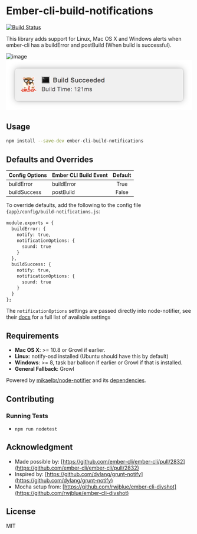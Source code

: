 # Ember-cli-build-notifications

[![Build Status](https://travis-ci.org/pdud/ember-cli-build-notifications.svg?branch=master)](https://travis-ci.org/pdud/ember-cli-build-notifications)

This library adds support for Linux, Mac OS X and Windows alerts when ember-cli has a buildError and postBuild (When build is successful).

![image](example.png)
![image](build_success_example.png)

## Usage

```bash
npm install --save-dev ember-cli-build-notifications
```

## Defaults and Overrides

| Config Options | Ember CLI Build Event | Default |
| -------------- |:----------------------|:-------:|
| buildError     | buildError            | True    |
| buildSuccess   | postBuild             | False   |

To override defaults, add the following to the config file `{app}/config/build-notifications.js`:

```
module.exports = {
  buildError: {
    notify: true,
    notificationOptions: {
      sound: true
    }
  },
  buildSuccess: {
    notify: true,
    notificationOptions: {
      sound: true
    }
  }
};
```

The `notificationOptions` settings are passed directly into node-notifier, see their [docs](https://github.com/mikaelbr/node-notifier#all-notification-options-with-their-defaults) for a full list of available settings

## Requirements

- **Mac OS X**: >= 10.8 or Growl if earlier.
- **Linux**: notify-osd installed (Ubuntu should have this by default)
- **Windows**: >= 8, task bar balloon if earlier or Growl if that is installed.
- **General Fallback**: Growl

Powered by [mikaelbr/node-notifier](https://github.com/mikaelbr/node-notifier) and its [dependencies](https://github.com/mikaelbr/node-notifier#thanks-to-oss).

## Contributing

### Running Tests

* `npm run nodetest`

## Acknowledgment

* Made possible by: [https://github.com/ember-cli/ember-cli/pull/2832](https://github.com/ember-cli/ember-cli/pull/2832)
* Inspired by: [https://github.com/dylang/grunt-notify](https://github.com/dylang/grunt-notify)
* Mocha setup from: [https://github.com/rwjblue/ember-cli-divshot](https://github.com/rwjblue/ember-cli-divshot)

## License

MIT
